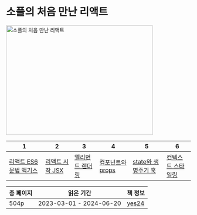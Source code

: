# 소플의 처음 만난 리액트

<img src="소플의 처음 만난 리액트.png" alt="소플의 처음 만난 리액트" width="400" height="300"/>

| 1                     | 2                           | 3              | 4                 | 5                  | 6               |
|-----------------------|-----------------------------|----------------|-------------------|--------------------|-----------------|
| [리액트 ES6 문법 액기스](리액트-ES6-문법-액기스.md) | [리액트 시작 JSX](리액트-시작-JSX.md) | [엘리먼트 렌더링](엘리먼트-렌더링.md) | [컴포넌트와 props](컴포넌트와-props.md) | [state와 생명주기 훅](state와-생명주기-훅.md) | [컨텍스트 스타일링](컨텍스트-스타일링.md) |

| 총 페이지 | 읽은 기간                   | 책 정보                                                   |
|-------|-------------------------|--------------------------------------------------------|
| 504p  | 2023-03-01 - 2024-06-20 | [yes24](https://www.yes24.com/Product/Goods/123904932) |